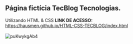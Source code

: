 ## Página fictícia TecBlog Tecnologias.
Utilizando HTML & CSS
**LINK DE ACESSO:**<br/>
https://hausmen.github.io/HTML-CSS-TECBLOG/index.html <br/><br/>
![puKwykgAb4](https://user-images.githubusercontent.com/86447672/143874520-b52b2cc1-6e8b-4643-b6c4-039ad3e7178f.png)

